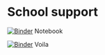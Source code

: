 # School support
[![Binder](https://mybinder.org/badge_logo.svg)](https://mybinder.org/v2/gh/cmg-git/school/HEAD) Notebook

[![Binder](https://mybinder.org/badge_logo.svg)](https://mybinder.org/v2/gh/cmg-git/school/HEAD?labpath=%2Fvoila%2Frender%2Fmaking_music_wd.ipynb) Voila
